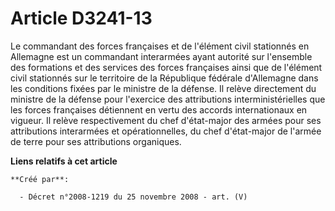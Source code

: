 # Article D3241-13

Le commandant des forces françaises et de l'élément civil stationnés en Allemagne est un commandant interarmées ayant
autorité sur l'ensemble des formations et des services des forces françaises ainsi que de l'élément civil stationnés sur le
territoire de la République fédérale d'Allemagne dans les conditions fixées par le ministre de la défense. Il relève
directement du ministre de la défense pour l'exercice des attributions interministérielles que les forces françaises
détiennent en vertu des accords internationaux en vigueur. Il relève respectivement du chef d'état-major des armées pour ses
attributions interarmées et opérationnelles, du chef d'état-major de l'armée de terre pour ses attributions organiques.

**Liens relatifs à cet article**

	**Créé par**:

	  - Décret n°2008-1219 du 25 novembre 2008 - art. (V)
